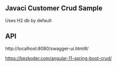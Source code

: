 ## Javaci Customer Crud Sample

Uses H2 db by default

## API

http://localhost:8080/swagger-ui.html#/

https://bezkoder.com/angular-11-spring-boot-crud/